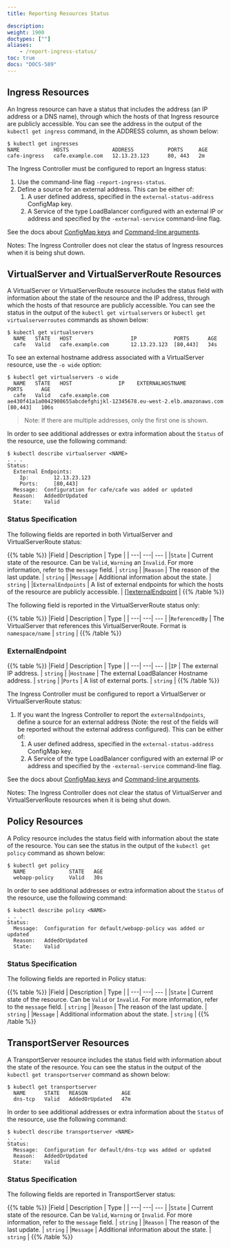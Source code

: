 ```yaml
---
title: Reporting Resources Status

description:
weight: 1900
doctypes: [""]
aliases:
    - /report-ingress-status/
toc: true
docs: "DOCS-589"
---
```



## Ingress Resources

An Ingress resource can have a status that includes the address (an IP address or a DNS name), through which the hosts of that Ingress resource are publicly accessible.
You can see the address in the output of the `kubectl get ingress` command, in the ADDRESS column, as shown below:

```
$ kubectl get ingresses
NAME           HOSTS              ADDRESS           PORTS     AGE
cafe-ingress   cafe.example.com   12.13.23.123      80, 443   2m
```

The Ingress Controller must be configured to report an Ingress status:

1. Use the command-line flag `-report-ingress-status`.
2. Define a source for an external address. This can be either of:
    1. A user defined address, specified in the `external-status-address` ConfigMap key.
    2. A Service of the type LoadBalancer configured with an external IP or address and specified by the `-external-service` command-line flag.

See the docs about [ConfigMap keys](/nginx-ingress-controller/configuration/global-configuration/configmap-resource) and [Command-line arguments](/nginx-ingress-controller/configuration/global-configuration/command-line-arguments).

Notes: The Ingress Controller does not clear the status of Ingress resources when it is being shut down.

## VirtualServer and VirtualServerRoute Resources

A VirtualServer or VirtualServerRoute resource includes the status field with information about the state of the resource and the IP address, through which the hosts of that resource are publicly accessible.
You can see the status in the output of the `kubectl get virtualservers` or `kubectl get virtualserverroutes` commands as shown below:

```
$ kubectl get virtualservers
  NAME   STATE   HOST                   IP            PORTS      AGE
  cafe   Valid   cafe.example.com       12.13.23.123  [80,443]   34s
```

To see an external hostname address associated with a VirtualServer resource, use the `-o wide` option:

```
$ kubectl get virtualservers -o wide
  NAME   STATE   HOST               IP    EXTERNALHOSTNAME                                                         PORTS      AGE
  cafe   Valid   cafe.example.com         ae430f41a1a0042908655abcdefghijkl-12345678.eu-west-2.elb.amazonaws.com   [80,443]   106s
```

> Note: If there are multiple addresses, only the first one is shown.

In order to see additional addresses or extra information about the `Status` of the resource, use the following command:

```
$ kubectl describe virtualserver <NAME>
. . .
Status:
  External Endpoints:
    Ip:        12.13.23.123
    Ports:     [80,443]
  Message:  Configuration for cafe/cafe was added or updated
  Reason:   AddedOrUpdated
  State:    Valid
```

### Status Specification

The following fields are reported in both VirtualServer and VirtualServerRoute status:

{{% table %}}
|Field | Description | Type |
| ---| ---| --- |
|``State`` | Current state of the resource. Can be ``Valid``, ``Warning`` an ``Invalid``. For more information, refer to the ``message`` field. | ``string`` |
|``Reason`` | The reason of the last update. | ``string`` |
|``Message`` | Additional information about the state. | ``string`` |
|``ExternalEndpoints`` | A list of external endpoints for which the hosts of the resource are publicly accessible. | [[]externalEndpoint](#externalendpoint) |
{{% /table %}}

The following field is reported in the VirtualServerRoute status only:

{{% table %}}
|Field | Description | Type |
| ---| ---| --- |
|``ReferencedBy`` | The VirtualServer that references this VirtualServerRoute. Format is ``namespace/name`` | ``string`` |
{{% /table %}}

### ExternalEndpoint

{{% table %}}
|Field | Description | Type |
| ---| ---| --- |
|``IP`` | The external IP address. | ``string`` |
|``Hostname`` | The external LoadBalancer Hostname address. | ``string`` |
|``Ports`` | A list of external ports. | ``string`` |
{{% /table %}}

The Ingress Controller must be configured to report a VirtualServer or VirtualServerRoute status:

1. If you want the Ingress Controller to report the `externalEndpoints`, define a source for an external address (Note: the rest of the fields will be reported without the external address configured). This can be either of:
    1. A user defined address, specified in the `external-status-address` ConfigMap key.
    2. A Service of the type LoadBalancer configured with an external IP or address and specified by the `-external-service` command-line flag.

See the docs about [ConfigMap keys](/nginx-ingress-controller/configuration/global-configuration/configmap-resource) and [Command-line arguments](/nginx-ingress-controller/configuration/global-configuration/command-line-arguments).

Notes: The Ingress Controller does not clear the status of VirtualServer and VirtualServerRoute resources when it is being shut down.

## Policy Resources

A Policy resource includes the status field with information about the state of the resource.
You can see the status in the output of the `kubectl get policy` command as shown below:

```
$ kubectl get policy
  NAME              STATE   AGE
  webapp-policy     Valid   30s
```

In order to see additional addresses or extra information about the `Status` of the resource, use the following command:

```
$ kubectl describe policy <NAME>
. . .
Status:
  Message:  Configuration for default/webapp-policy was added or updated
  Reason:   AddedOrUpdated
  State:    Valid
```

### Status Specification

The following fields are reported in Policy status:

{{% table %}}
|Field | Description | Type |
| ---| ---| --- |
|``State`` | Current state of the resource. Can be ``Valid`` or ``Invalid``. For more information, refer to the ``message`` field. | ``string`` |
|``Reason`` | The reason of the last update. | ``string`` |
|``Message`` | Additional information about the state. | ``string`` |
{{% /table %}}

## TransportServer Resources

A TransportServer resource includes the status field with information about the state of the resource.
You can see the status in the output of the `kubectl get transportserver` command as shown below:

```
$ kubectl get transportserver
  NAME      STATE   REASON           AGE
  dns-tcp   Valid   AddedOrUpdated   47m
```

In order to see additional addresses or extra information about the `Status` of the resource, use the following command:

```
$ kubectl describe transportserver <NAME>
. . .
Status:
  Message:  Configuration for default/dns-tcp was added or updated
  Reason:   AddedOrUpdated
  State:    Valid
```

### Status Specification

The following fields are reported in TransportServer status:

{{% table %}}
|Field | Description | Type |
| ---| ---| --- |
|``State`` | Current state of the resource. Can be ``Valid``, ``Warning`` or ``Invalid``. For more information, refer to the ``message`` field. | ``string`` |
|``Reason`` | The reason of the last update. | ``string`` |
|``Message`` | Additional information about the state. | ``string`` |
{{% /table %}}
